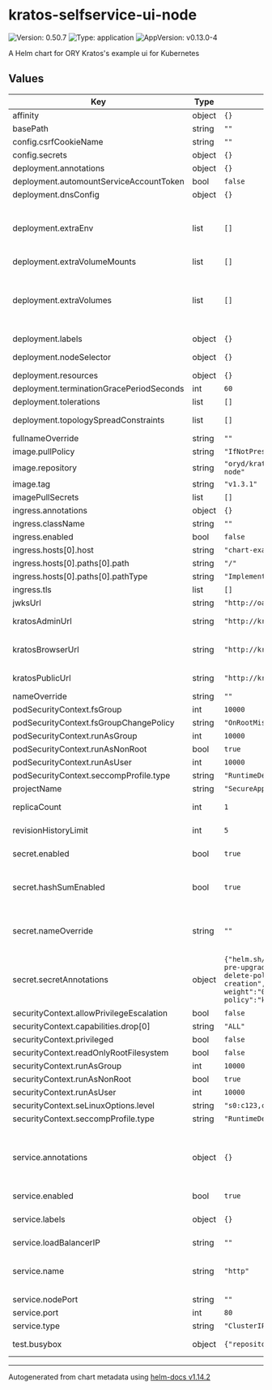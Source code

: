 # kratos-selfservice-ui-node

![Version: 0.50.7](https://img.shields.io/badge/Version-0.50.7-informational?style=flat-square) ![Type: application](https://img.shields.io/badge/Type-application-informational?style=flat-square) ![AppVersion: v0.13.0-4](https://img.shields.io/badge/AppVersion-v0.13.0--4-informational?style=flat-square)

A Helm chart for ORY Kratos's example ui for Kubernetes

## Values

| Key | Type | Default | Description |
|-----|------|---------|-------------|
| affinity | object | `{}` |  |
| basePath | string | `""` | The basePath |
| config.csrfCookieName | string | `""` |  |
| config.secrets | object | `{}` |  |
| deployment.annotations | object | `{}` |  |
| deployment.automountServiceAccountToken | bool | `false` |  |
| deployment.dnsConfig | object | `{}` | Configure pod dnsConfig. |
| deployment.extraEnv | list | `[]` | Array of extra envs to be passed to the deployment. Kubernetes format is expected - name: FOO   value: BAR |
| deployment.extraVolumeMounts | list | `[]` |  |
| deployment.extraVolumes | list | `[]` | If you want to mount external volume For example, mount a secret containing Certificate root CA to verify database TLS connection. |
| deployment.labels | object | `{}` |  |
| deployment.nodeSelector | object | `{}` | Node labels for pod assignment. |
| deployment.resources | object | `{}` |  |
| deployment.terminationGracePeriodSeconds | int | `60` |  |
| deployment.tolerations | list | `[]` | Configure node tolerations. |
| deployment.topologySpreadConstraints | list | `[]` | Configure pod topologySpreadConstraints. |
| fullnameOverride | string | `""` |  |
| image.pullPolicy | string | `"IfNotPresent"` |  |
| image.repository | string | `"oryd/kratos-selfservice-ui-node"` |  |
| image.tag | string | `"v1.3.1"` | ORY KRATOS VERSION |
| imagePullSecrets | list | `[]` |  |
| ingress.annotations | object | `{}` |  |
| ingress.className | string | `""` |  |
| ingress.enabled | bool | `false` |  |
| ingress.hosts[0].host | string | `"chart-example.local"` |  |
| ingress.hosts[0].paths[0].path | string | `"/"` |  |
| ingress.hosts[0].paths[0].pathType | string | `"ImplementationSpecific"` |  |
| ingress.tls | list | `[]` |  |
| jwksUrl | string | `"http://oathkeeper-api"` | The jwksUrl |
| kratosAdminUrl | string | `"http://kratos-admin"` | Set this to ORY Kratos's Admin URL |
| kratosBrowserUrl | string | `"http://kratos-browserui"` | Set this to ORY Kratos's public URL accessible from the outside world. |
| kratosPublicUrl | string | `"http://kratos-public"` | Set this to ORY Kratos's public URL |
| nameOverride | string | `""` |  |
| podSecurityContext.fsGroup | int | `10000` |  |
| podSecurityContext.fsGroupChangePolicy | string | `"OnRootMismatch"` |  |
| podSecurityContext.runAsGroup | int | `10000` |  |
| podSecurityContext.runAsNonRoot | bool | `true` |  |
| podSecurityContext.runAsUser | int | `10000` |  |
| podSecurityContext.seccompProfile.type | string | `"RuntimeDefault"` |  |
| projectName | string | `"SecureApp"` |  |
| replicaCount | int | `1` | Number of replicas in deployment |
| revisionHistoryLimit | int | `5` | Number of revisions kept in history |
| secret.enabled | bool | `true` | switch to false to prevent creating the secret |
| secret.hashSumEnabled | bool | `true` | switch to false to prevent checksum annotations being maintained and propogated to the pods |
| secret.nameOverride | string | `""` | Provide custom name of existing secret, or custom name of secret to be created |
| secret.secretAnnotations | object | `{"helm.sh/hook":"pre-install, pre-upgrade","helm.sh/hook-delete-policy":"before-hook-creation","helm.sh/hook-weight":"0","helm.sh/resource-policy":"keep"}` | Annotations to be added to secret. Annotations are added only when secret is being created. Existing secret will not be modified. |
| securityContext.allowPrivilegeEscalation | bool | `false` |  |
| securityContext.capabilities.drop[0] | string | `"ALL"` |  |
| securityContext.privileged | bool | `false` |  |
| securityContext.readOnlyRootFilesystem | bool | `false` |  |
| securityContext.runAsGroup | int | `10000` |  |
| securityContext.runAsNonRoot | bool | `true` |  |
| securityContext.runAsUser | int | `10000` |  |
| securityContext.seLinuxOptions.level | string | `"s0:c123,c456"` |  |
| securityContext.seccompProfile.type | string | `"RuntimeDefault"` |  |
| service.annotations | object | `{}` | If you do want to specify annotations, uncomment the following lines, adjust them as necessary, and remove the curly braces after 'annotations:'. |
| service.enabled | bool | `true` |  |
| service.labels | object | `{}` | Provide custom labels. Use the same syntax as for annotations. |
| service.loadBalancerIP | string | `""` | The load balancer IP |
| service.name | string | `"http"` | The service port name. Useful to set a custom service port name if it must follow a scheme (e.g. Istio) |
| service.nodePort | string | `""` |  |
| service.port | int | `80` |  |
| service.type | string | `"ClusterIP"` |  |
| test.busybox | object | `{"repository":"busybox","tag":1}` | use a busybox image from another repository |

----------------------------------------------
Autogenerated from chart metadata using [helm-docs v1.14.2](https://github.com/norwoodj/helm-docs/releases/v1.14.2)
